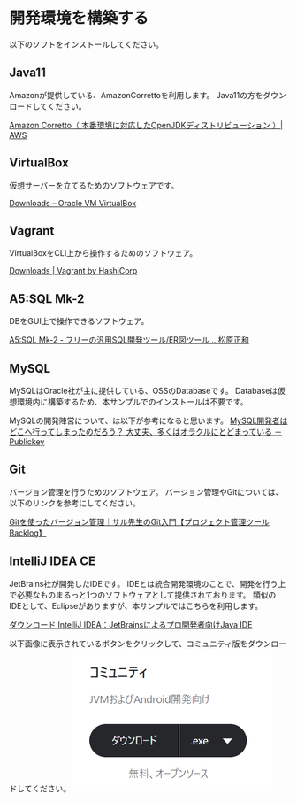 # 開発環境を構築する

以下のソフトをインストールしてください。

## Java11

Amazonが提供している、AmazonCorrettoを利用します。
Java11の方をダウンロードしてください。

[Amazon Corretto（ 本番環境に対応したOpenJDKディストリビューション ）| AWS](https://aws.amazon.com/jp/corretto/)

## VirtualBox

仮想サーバーを立てるためのソフトウェアです。

[Downloads – Oracle VM VirtualBox](https://www.virtualbox.org/wiki/Downloads)

## Vagrant

VirtualBoxをCLI上から操作するためのソフトウェア。

[Downloads | Vagrant by HashiCorp](https://www.vagrantup.com/downloads.html)

## A5:SQL Mk-2

DBをGUI上で操作できるソフトウェア。

[A5:SQL Mk-2 - フリーの汎用SQL開発ツール/ER図ツール .. 松原正和](https://a5m2.mmatsubara.com/)

## MySQL

MySQLはOracle社が主に提供している、OSSのDatabaseです。
Databaseは仮想環境内に構築するため、本サンプルでのインストールは不要です。

MySQLの開発陣営について、は以下が参考になると思います。
[MySQL開発者はどこへ行ってしまったのだろう？ 大丈夫、多くはオラクルにとどまっている － Publickey](https://www.publickey1.jp/blog/10/mysql_2.html#:~:text=MySQL%E3%81%AF%E3%81%99%E3%81%A7%E3%81%AB%E5%A4%A7%E3%81%8D%E3%81%8F2,MariaDB%E3%80%8D%E3%81%AE%E9%96%8B%E7%99%BA%E3%82%92%E9%96%8B%E5%A7%8B%E3%80%82)

## Git

バージョン管理を行うためのソフトウェア。
バージョン管理やGitについては、以下のリンクを参考にしてください。

[Gitを使ったバージョン管理｜サル先生のGit入門【プロジェクト管理ツールBacklog】](https://backlog.com/ja/git-tutorial/intro/01/)

## IntelliJ IDEA CE

JetBrains社が開発したIDEです。
IDEとは統合開発環境のことで、開発を行う上で必要なものまるっと1つのソフトウェアとして提供されております。
類似のIDEとして、Eclipseがありますが、本サンプルではこちらを利用します。

[ダウンロード IntelliJ IDEA：JetBrainsによるプロ開発者向けJava IDE](https://www.jetbrains.com/ja-jp/idea/download/#section=windows)

以下画像に表示されているボタンをクリックして、コミュニティ版をダウンロードしてください。
![intellij](img/confirmation/intellij1.png)
